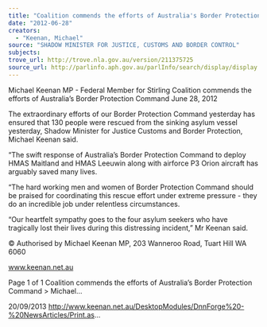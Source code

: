 ```yaml
---
title: "Coalition commends the efforts of Australia's Border Protection Command"
date: "2012-06-28"
creators:
  - "Keenan, Michael"
source: "SHADOW MINISTER FOR JUSTICE, CUSTOMS AND BORDER CONTROL"
subjects:
trove_url: http://trove.nla.gov.au/version/211375725
source_url: http://parlinfo.aph.gov.au/parlInfo/search/display/display.w3p;query=Id%3A%22media/pressrel/2736700%22
---
```


 Michael Keenan MP - Federal Member for  Stirling Coalition commends the efforts of Australia’s  Border Protection Command June 28, 2012

 The extraordinary efforts of our Border Protection Command yesterday has ensured that 130 people were rescued from  the sinking asylum vessel yesterday, Shadow Minister for Justice Customs and Border Protection, Michael Keenan said.

 “The swift response of Australia’s Border Protection Command to deploy HMAS Maitland and HMAS Leeuwin along with  airforce P3 Orion aircraft has arguably saved many lives.

 “The hard working men and women of Border Protection Command should be praised for coordinating this rescue effort  under extreme pressure - they do an incredible job under relentless circumstances.

 “Our heartfelt sympathy goes to the four asylum seekers who have tragically lost their lives during this distressing  incident,” Mr Keenan said.

 © Authorised by Michael Keenan MP, 203 Wanneroo Road, Tuart Hill WA 6060

 www.keenan.net.au

 Page 1 of 1 Coalition commends the efforts of Australia’s Border Protection Command > Michael...

 20/09/2013 http://www.keenan.net.au/DesktopModules/DnnForge%20-%20NewsArticles/Print.as...

